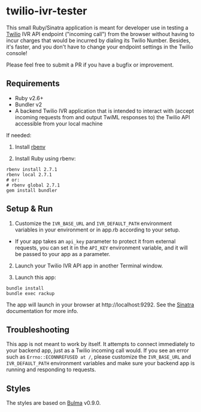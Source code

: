 # twilio-ivr-tester

This small Ruby/Sinatra application is meant for developer use in testing a [Twilio](https://twilio.com) IVR API endpoint ("incoming call") from the browser without having to incur charges that would be incurred by dialing its Twilio Number. Besides, it's faster, and you don't have to change your endpoint settings in the Twilio console!

Please feel free to submit a PR if you have a bugfix or improvement.

## Requirements

- Ruby v2.6+
- Bundler v2
- A backend Twilio IVR application that is intended to interact with (accept incoming requests from and output TwiML responses to) the Twilio API accessible from your local machine

If needed:

1. Install [rbenv](https://github.com/rbenv/rbenv)

2. Install Ruby using rbenv:

```
rbenv install 2.7.1
rbenv local 2.7.1
# or:
# rbenv global 2.7.1
gem install bundler
```

## Setup & Run

1. Customize the `IVR_BASE_URL` and `IVR_DEFAULT_PATH` environment variables in your environment or in app.rb according to your setup.

- If your app takes an `api_key` parameter to protect it from external requests, you can set it in the `API_KEY` environment variable, and it will be passed to your app as a parameter.

2. Launch your Twilio IVR API app in another Terminal window.

3. Launch this app:

```
bundle install
bundle exec rackup
```

The app will launch in your browser at http://localhost:9292. See the [Sinatra](https://github.com/sinatra/sinatra) documentation for more info.

## Troubleshooting

This app is not meant to work by itself. It attempts to connect immediately to your backend app, just as a Twilio incoming call would. If you see an error such as `Errno::ECONNREFUSED at /`, please customize the `IVR_BASE_URL` and `IVR_DEFAULT_PATH` environment variables and make sure your backend app is running and responding to requests.

## Styles

The styles are based on [Bulma](https://bulma.io) v0.9.0.
